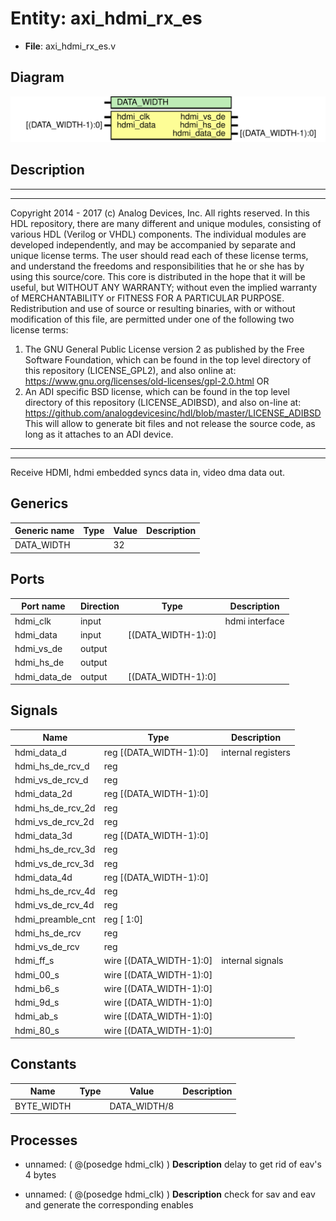# Entity: axi_hdmi_rx_es

- **File**: axi_hdmi_rx_es.v
## Diagram

![Diagram](axi_hdmi_rx_es.svg "Diagram")
## Description

***************************************************************************
 ***************************************************************************
 Copyright 2014 - 2017 (c) Analog Devices, Inc. All rights reserved.
 In this HDL repository, there are many different and unique modules, consisting
 of various HDL (Verilog or VHDL) components. The individual modules are
 developed independently, and may be accompanied by separate and unique license
 terms.
 The user should read each of these license terms, and understand the
 freedoms and responsibilities that he or she has by using this source/core.
 This core is distributed in the hope that it will be useful, but WITHOUT ANY
 WARRANTY; without even the implied warranty of MERCHANTABILITY or FITNESS FOR
 A PARTICULAR PURPOSE.
 Redistribution and use of source or resulting binaries, with or without modification
 of this file, are permitted under one of the following two license terms:
   1. The GNU General Public License version 2 as published by the
      Free Software Foundation, which can be found in the top level directory
      of this repository (LICENSE_GPL2), and also online at:
      <https://www.gnu.org/licenses/old-licenses/gpl-2.0.html>
 OR
   2. An ADI specific BSD license, which can be found in the top level directory
      of this repository (LICENSE_ADIBSD), and also on-line at:
      https://github.com/analogdevicesinc/hdl/blob/master/LICENSE_ADIBSD
      This will allow to generate bit files and not release the source code,
      as long as it attaches to an ADI device.
 ***************************************************************************
 ***************************************************************************
 Receive HDMI, hdmi embedded syncs data in, video dma data out.
 
## Generics

| Generic name | Type | Value | Description |
| ------------ | ---- | ----- | ----------- |
| DATA_WIDTH   |      | 32    |             |
## Ports

| Port name    | Direction | Type               | Description    |
| ------------ | --------- | ------------------ | -------------- |
| hdmi_clk     | input     |                    | hdmi interface |
| hdmi_data    | input     | [(DATA_WIDTH-1):0] |                |
| hdmi_vs_de   | output    |                    |                |
| hdmi_hs_de   | output    |                    |                |
| hdmi_data_de | output    | [(DATA_WIDTH-1):0] |                |
## Signals

| Name              | Type                       | Description         |
| ----------------- | -------------------------- | ------------------- |
| hdmi_data_d       | reg     [(DATA_WIDTH-1):0] | internal registers  |
| hdmi_hs_de_rcv_d  | reg                        |                     |
| hdmi_vs_de_rcv_d  | reg                        |                     |
| hdmi_data_2d      | reg     [(DATA_WIDTH-1):0] |                     |
| hdmi_hs_de_rcv_2d | reg                        |                     |
| hdmi_vs_de_rcv_2d | reg                        |                     |
| hdmi_data_3d      | reg     [(DATA_WIDTH-1):0] |                     |
| hdmi_hs_de_rcv_3d | reg                        |                     |
| hdmi_vs_de_rcv_3d | reg                        |                     |
| hdmi_data_4d      | reg     [(DATA_WIDTH-1):0] |                     |
| hdmi_hs_de_rcv_4d | reg                        |                     |
| hdmi_vs_de_rcv_4d | reg                        |                     |
| hdmi_preamble_cnt | reg     [ 1:0]             |                     |
| hdmi_hs_de_rcv    | reg                        |                     |
| hdmi_vs_de_rcv    | reg                        |                     |
| hdmi_ff_s         | wire [(DATA_WIDTH-1):0]    | internal signals    |
| hdmi_00_s         | wire [(DATA_WIDTH-1):0]    |                     |
| hdmi_b6_s         | wire [(DATA_WIDTH-1):0]    |                     |
| hdmi_9d_s         | wire [(DATA_WIDTH-1):0]    |                     |
| hdmi_ab_s         | wire [(DATA_WIDTH-1):0]    |                     |
| hdmi_80_s         | wire [(DATA_WIDTH-1):0]    |                     |
## Constants

| Name       | Type | Value        | Description |
| ---------- | ---- | ------------ | ----------- |
| BYTE_WIDTH |      | DATA_WIDTH/8 |             |
## Processes
- unnamed: ( @(posedge hdmi_clk) )
**Description**
delay to get rid of eav's 4 bytes

- unnamed: ( @(posedge hdmi_clk) )
**Description**
check for sav and eav and generate the corresponding enables

